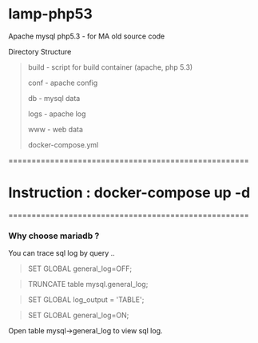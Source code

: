 # lamp-php53
Apache mysql  php5.3  - for MA old source code 

Directory Structure 

>
>build - script for build container (apache, php 5.3) 
>
>conf - apache config 
>
>db - mysql data 
>
>logs - apache log 
>
>www - web data 
>
>docker-compose.yml
>

====================================================
# Instruction : docker-compose up -d 
====================================================


### Why choose mariadb ?

You can trace sql log by query .. 

>SET GLOBAL general_log=OFF;

>TRUNCATE table mysql.general_log;

>SET GLOBAL log_output = 'TABLE';

>SET GLOBAL general_log=ON;


Open table mysql->general_log to view sql log.
